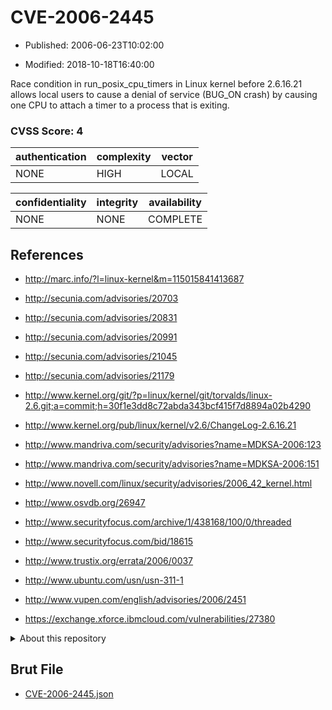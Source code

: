 # CVE-2006-2445

- Published: 2006-06-23T10:02:00

- Modified: 2018-10-18T16:40:00

Race condition in run_posix_cpu_timers in Linux kernel before 2.6.16.21 allows local users to cause a denial of service (BUG_ON crash) by causing one CPU to attach a timer to a process that is exiting.

### CVSS Score: **4**

| authentication | complexity | vector |
| --- | --- | --- |
| NONE | HIGH | LOCAL |

| confidentiality | integrity | availability |
| --- | --- | --- |
| NONE | NONE | COMPLETE |

## References

* http://marc.info/?l=linux-kernel&m=115015841413687

* http://secunia.com/advisories/20703

* http://secunia.com/advisories/20831

* http://secunia.com/advisories/20991

* http://secunia.com/advisories/21045

* http://secunia.com/advisories/21179

* http://www.kernel.org/git/?p=linux/kernel/git/torvalds/linux-2.6.git;a=commit;h=30f1e3dd8c72abda343bcf415f7d8894a02b4290

* http://www.kernel.org/pub/linux/kernel/v2.6/ChangeLog-2.6.16.21

* http://www.mandriva.com/security/advisories?name=MDKSA-2006:123

* http://www.mandriva.com/security/advisories?name=MDKSA-2006:151

* http://www.novell.com/linux/security/advisories/2006_42_kernel.html

* http://www.osvdb.org/26947

* http://www.securityfocus.com/archive/1/438168/100/0/threaded

* http://www.securityfocus.com/bid/18615

* http://www.trustix.org/errata/2006/0037

* http://www.ubuntu.com/usn/usn-311-1

* http://www.vupen.com/english/advisories/2006/2451

* https://exchange.xforce.ibmcloud.com/vulnerabilities/27380

<details>
<summary>About this repository</summary> 

  This repository is part of the project [Live Hack CVE](https://github.com/Live-Hack-CVE). Main website can be found [www.live-hack.org](https://www.live-hack.org) 
  
  Made by [Sn0wAlice](https://github.com/Sn0wAlice) for the people that care about security and need to have a feed of the latest CVEs. Hope you enjoy it, don't forget to star the repo and follow me on [Twitter](https://twitter.com/Sn0wAlice) and [Github](https://github.com/Sn0wAlice). And that is my [personnal website](https://www.alice-snow.me/)

  - [Home Page](https://github.com/Live-Hack-CVE)
  - [Framework](https://github.com/Live-Hack-CVE/cve-framework)
  - [CVE database](https://github.com/Live-Hack-CVE/full_database)
  - [Changelog](https://github.com/Live-Hack-CVE/Changelog)
</details>

## Brut File

* [CVE-2006-2445.json](https://raw.githubusercontent.com/Live-Hack-CVE/full_database/main/cves/2006/CVE-2006-2445.json)

